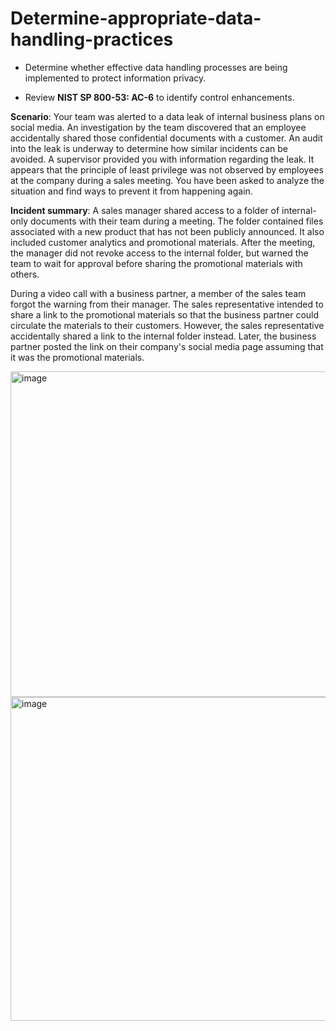 # Determine-appropriate-data-handling-practices
- Determine whether effective data handling processes are being implemented to protect information privacy.

- Review **NIST SP 800-53: AC-6** to identify control enhancements. 

**Scenario**: Your team was alerted to a data leak of internal business plans on social media. An investigation by the team discovered that an employee accidentally shared those confidential documents with a customer. An audit into the leak is underway to determine how similar incidents can be avoided. A supervisor provided you with information regarding the leak. It appears that the principle of least privilege was not observed by employees at the company during a sales meeting. You have been asked to analyze the situation and find ways to prevent it from happening again.

**Incident summary**: A sales manager shared access to a folder of internal-only documents with their team during a meeting. The folder contained files associated with a new product that has not been publicly announced. It also included customer analytics and promotional materials. After the meeting, the manager did not revoke access to the internal folder, but warned the team to wait for approval before sharing the promotional materials with others.

During a video call with a business partner, a member of the sales team forgot the warning from their manager. The sales representative intended to share a link to the promotional materials so that the business partner could circulate the materials to their customers. However, the sales representative accidentally shared a link to the internal folder instead. Later, the business partner posted the link on their company's social media page assuming that it was the promotional materials.

<img width="521" alt="image" src="https://github.com/jli149/Determine-appropriate-data-handling-practices/assets/52467584/7355940d-8400-47c5-bc55-d561bf5ef327">

<img width="518" alt="image" src="https://github.com/jli149/Determine-appropriate-data-handling-practices/assets/52467584/1e378640-bdad-4b3c-8f75-aadd933515b8"> 
